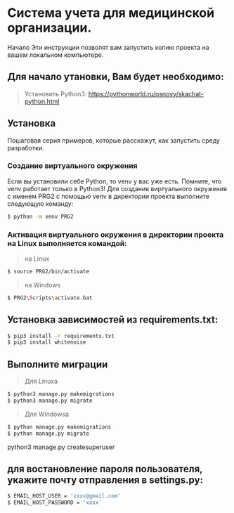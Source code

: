 # Система учета для медицинской организации.

Начало
Эти инструкции позволят вам запустить копию проекта на вашем локальном компьютере. 


## Для начало утановки, Вам будет необходимо:

>Установить Python3: https://pythonworld.ru/osnovy/skachat-python.html
   
## Установка
Пошаговая серия примеров, которые расскажут, как запустить среду разработки.

### Создание виртуального окружения
Если вы установили себе Python, то venv у вас уже есть. Помните, что venv работает только в Python3! Для создания виртуального окружения с именем PRG2 с помощью venv в директории проекта выполните следующую команду:

```sh
$ python -m venv PRG2
```
### Активация виртуального окружения в директории проекта на Linux выполняется командой:


>на Linux
```sh
$ source PRG2/bin/activate
```

>на Windows
```sh
$ PRG2\Scripts\activate.bat
```


## Установка зависимостей из requirements.txt:

```sh
$ pip3 install -r requirements.txt
$ pip3 install whitenoise
```


## Выполните миграции


>Для Linuxa

```sh
$ python3 manage.py makemigrations
$ python3 manage.py migrate
```
>Для Windowsa

```sh
$ python manage.py makemigrations
$ python manage.py migrate
```

python3 manage.py createsuperuser

## для востановление пароля пользователя, укажите почту отправления в settings.py:
```sh
$ EMAIL_HOST_USER = 'xxxx@gmail.com'
$ EMAIL_HOST_PASSWORD = 'xxxx'
```
